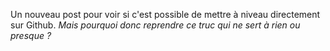 Un nouveau post pour voir si c'est possible de mettre à niveau directement sur Github.
*Mais pourquoi donc reprendre ce truc qui ne sert à rien ou presque ?*
